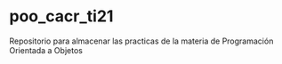 # poo_cacr_ti21
Repositorio para almacenar las practicas de la materia de Programación Orientada a Objetos
